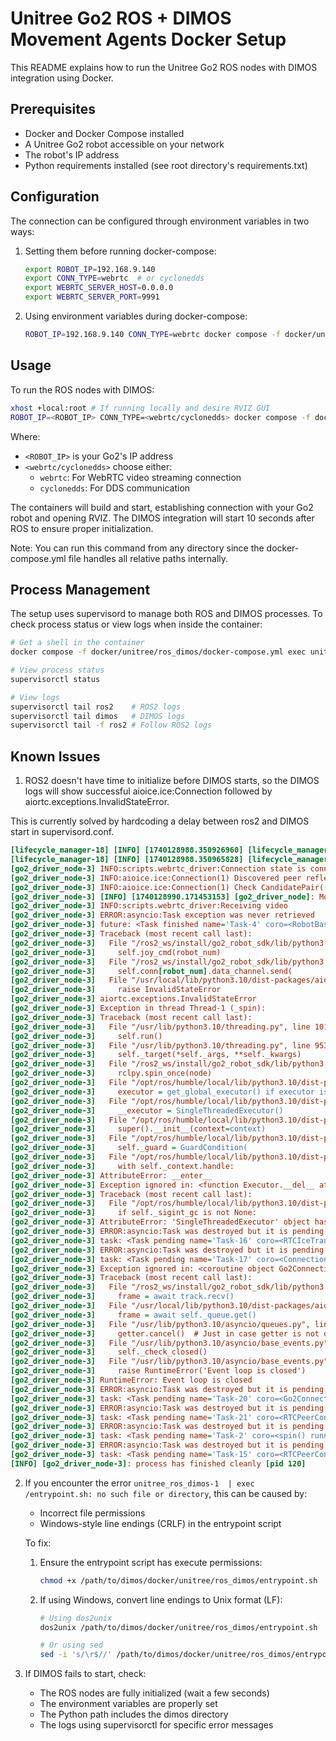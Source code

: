 # Unitree Go2 ROS + DIMOS Movement Agents Docker Setup

This README explains how to run the Unitree Go2 ROS nodes with DIMOS integration using Docker.

## Prerequisites

- Docker and Docker Compose installed
- A Unitree Go2 robot accessible on your network
- The robot's IP address
- Python requirements installed (see root directory's requirements.txt)

## Configuration

The connection can be configured through environment variables in two ways:

1. Setting them before running docker-compose:
   ```bash
   export ROBOT_IP=192.168.9.140
   export CONN_TYPE=webrtc  # or cyclonedds
   export WEBRTC_SERVER_HOST=0.0.0.0
   export WEBRTC_SERVER_PORT=9991
   ```

2. Using environment variables during docker-compose:
   ```bash
   ROBOT_IP=192.168.9.140 CONN_TYPE=webrtc docker compose -f docker/unitree/ros_dimos/docker-compose.yml up --build
   ```

## Usage

To run the ROS nodes with DIMOS:

```bash
xhost +local:root # If running locally and desire RVIZ GUI
ROBOT_IP=<ROBOT_IP> CONN_TYPE=<webrtc/cyclonedds> docker compose -f docker/unitree/ros_dimos/docker-compose.yml up --build
```

Where:
- `<ROBOT_IP>` is your Go2's IP address
- `<webrtc/cyclonedds>` choose either:
  - `webrtc`: For WebRTC video streaming connection
  - `cyclonedds`: For DDS communication

The containers will build and start, establishing connection with your Go2 robot and opening RVIZ. The DIMOS integration will start 10 seconds after ROS to ensure proper initialization.

Note: You can run this command from any directory since the docker-compose.yml file handles all relative paths internally.

## Process Management

The setup uses supervisord to manage both ROS and DIMOS processes. To check process status or view logs when inside the container:

```bash
# Get a shell in the container
docker compose -f docker/unitree/ros_dimos/docker-compose.yml exec unitree_ros_dimos bash

# View process status
supervisorctl status

# View logs
supervisorctl tail ros2    # ROS2 logs
supervisorctl tail dimos   # DIMOS logs
supervisorctl tail -f ros2 # Follow ROS2 logs
```

## Known Issues

1. ROS2 doesn't have time to initialize before DIMOS starts, so the DIMOS logs will show successful aioice.ice:Connection followed by aiortc.exceptions.InvalidStateError. 

This is currently solved by hardcoding a delay between ros2 and DIMOS start in supervisord.conf. 

```ini
[lifecycle_manager-18] [INFO] [1740128988.350926960] [lifecycle_manager_navigation]: Managed nodes are active
[lifecycle_manager-18] [INFO] [1740128988.350965828] [lifecycle_manager_navigation]: Creating bond timer...
[go2_driver_node-3] INFO:scripts.webrtc_driver:Connection state is connecting
[go2_driver_node-3] INFO:aioice.ice:Connection(1) Discovered peer reflexive candidate Candidate(3hokvTUH7e 1 udp 2130706431 192.168.9.140 37384 typ prflx)
[go2_driver_node-3] INFO:aioice.ice:Connection(1) Check CandidatePair(('192.168.9.155', 33483) -> ('192.168.9.140', 37384)) State.WAITING -> State.IN_PROGRESS
[go2_driver_node-3] [INFO] [1740128990.171453153] [go2_driver_node]: Move
[go2_driver_node-3] INFO:scripts.webrtc_driver:Receiving video
[go2_driver_node-3] ERROR:asyncio:Task exception was never retrieved
[go2_driver_node-3] future: <Task finished name='Task-4' coro=<RobotBaseNode.run() done, defined at /ros2_ws/install/go2_robot_sdk/lib/python3.10/site-packages/go2_robot_sdk/go2_driver_node.py:625> exception=InvalidStateError()>
[go2_driver_node-3] Traceback (most recent call last):
[go2_driver_node-3]   File "/ros2_ws/install/go2_robot_sdk/lib/python3.10/site-packages/go2_robot_sdk/go2_driver_node.py", line 634, in run
[go2_driver_node-3]     self.joy_cmd(robot_num)
[go2_driver_node-3]   File "/ros2_ws/install/go2_robot_sdk/lib/python3.10/site-packages/go2_robot_sdk/go2_driver_node.py", line 320, in joy_cmd
[go2_driver_node-3]     self.conn[robot_num].data_channel.send(
[go2_driver_node-3]   File "/usr/local/lib/python3.10/dist-packages/aiortc/rtcdatachannel.py", line 182, in send
[go2_driver_node-3]     raise InvalidStateError
[go2_driver_node-3] aiortc.exceptions.InvalidStateError
[go2_driver_node-3] Exception in thread Thread-1 (_spin):
[go2_driver_node-3] Traceback (most recent call last):
[go2_driver_node-3]   File "/usr/lib/python3.10/threading.py", line 1016, in _bootstrap_inner
[go2_driver_node-3]     self.run()
[go2_driver_node-3]   File "/usr/lib/python3.10/threading.py", line 953, in run
[go2_driver_node-3]     self._target(*self._args, **self._kwargs)
[go2_driver_node-3]   File "/ros2_ws/install/go2_robot_sdk/lib/python3.10/site-packages/go2_robot_sdk/go2_driver_node.py", line 646, in _spin
[go2_driver_node-3]     rclpy.spin_once(node)
[go2_driver_node-3]   File "/opt/ros/humble/local/lib/python3.10/dist-packages/rclpy/__init__.py", line 203, in spin_once
[go2_driver_node-3]     executor = get_global_executor() if executor is None else executor
[go2_driver_node-3]   File "/opt/ros/humble/local/lib/python3.10/dist-packages/rclpy/__init__.py", line 106, in get_global_executor
[go2_driver_node-3]     __executor = SingleThreadedExecutor()
[go2_driver_node-3]   File "/opt/ros/humble/local/lib/python3.10/dist-packages/rclpy/executors.py", line 721, in __init__
[go2_driver_node-3]     super().__init__(context=context)
[go2_driver_node-3]   File "/opt/ros/humble/local/lib/python3.10/dist-packages/rclpy/executors.py", line 172, in __init__
[go2_driver_node-3]     self._guard = GuardCondition(
[go2_driver_node-3]   File "/opt/ros/humble/local/lib/python3.10/dist-packages/rclpy/guard_condition.py", line 23, in __init__
[go2_driver_node-3]     with self._context.handle:
[go2_driver_node-3] AttributeError: __enter__
[go2_driver_node-3] Exception ignored in: <function Executor.__del__ at 0x79dfdedc2c20>
[go2_driver_node-3] Traceback (most recent call last):
[go2_driver_node-3]   File "/opt/ros/humble/local/lib/python3.10/dist-packages/rclpy/executors.py", line 243, in __del__
[go2_driver_node-3]     if self._sigint_gc is not None:
[go2_driver_node-3] AttributeError: 'SingleThreadedExecutor' object has no attribute '_sigint_gc'
[go2_driver_node-3] ERROR:asyncio:Task was destroyed but it is pending!
[go2_driver_node-3] task: <Task pending name='Task-16' coro=<RTCIceTransport._monitor() done, defined at /usr/local/lib/python3.10/dist-packages/aiortc/rtcicetransport.py:344> wait_for=<Future pending cb=[shield.<locals>._outer_done_callback() at /usr/lib/python3.10/asyncio/tasks.py:864, Task.task_wakeup()]>>
[go2_driver_node-3] ERROR:asyncio:Task was destroyed but it is pending!
[go2_driver_node-3] task: <Task pending name='Task-17' coro=<Connection.check_start() done, defined at /ros2_ws/install/go2_robot_sdk/share/go2_robot_sdk/external_lib/aioice/ice.py:789> wait_for=<Future pending cb=[Task.task_wakeup()]>>
[go2_driver_node-3] Exception ignored in: <coroutine object Go2Connection.on_track at 0x79dffafa85f0>
[go2_driver_node-3] Traceback (most recent call last):
[go2_driver_node-3]   File "/ros2_ws/install/go2_robot_sdk/lib/python3.10/site-packages/scripts/webrtc_driver.py", line 229, in on_track
[go2_driver_node-3]     frame = await track.recv()
[go2_driver_node-3]   File "/usr/local/lib/python3.10/dist-packages/aiortc/rtcrtpreceiver.py", line 203, in recv
[go2_driver_node-3]     frame = await self._queue.get()
[go2_driver_node-3]   File "/usr/lib/python3.10/asyncio/queues.py", line 161, in get
[go2_driver_node-3]     getter.cancel()  # Just in case getter is not done yet.
[go2_driver_node-3]   File "/usr/lib/python3.10/asyncio/base_events.py", line 753, in call_soon
[go2_driver_node-3]     self._check_closed()
[go2_driver_node-3]   File "/usr/lib/python3.10/asyncio/base_events.py", line 515, in _check_closed
[go2_driver_node-3]     raise RuntimeError('Event loop is closed')
[go2_driver_node-3] RuntimeError: Event loop is closed
[go2_driver_node-3] ERROR:asyncio:Task was destroyed but it is pending!
[go2_driver_node-3] task: <Task pending name='Task-20' coro=<Go2Connection.on_track() done, defined at /ros2_ws/install/go2_robot_sdk/lib/python3.10/site-packages/scripts/webrtc_driver.py:223> wait_for=<Future cancelled> cb=[AsyncIOEventEmitter._emit_run.<locals>.callback() at /usr/local/lib/python3.10/dist-packages/pyee/asyncio.py:95]>
[go2_driver_node-3] ERROR:asyncio:Task was destroyed but it is pending!
[go2_driver_node-3] task: <Task pending name='Task-21' coro=<RTCPeerConnection.__connect() done, defined at /usr/local/lib/python3.10/dist-packages/aiortc/rtcpeerconnection.py:1008> wait_for=<Future pending cb=[Task.task_wakeup()]>>
[go2_driver_node-3] ERROR:asyncio:Task was destroyed but it is pending!
[go2_driver_node-3] task: <Task pending name='Task-2' coro=<spin() running at /ros2_ws/install/go2_robot_sdk/lib/python3.10/site-packages/go2_robot_sdk/go2_driver_node.py:655> wait_for=<Future pending cb=[Task.task_wakeup()]>>
[go2_driver_node-3] ERROR:asyncio:Task was destroyed but it is pending!
[go2_driver_node-3] task: <Task pending name='Task-15' coro=<RTCPeerConnection.__connect() running at /usr/local/lib/python3.10/dist-packages/aiortc/rtcpeerconnection.py:1016> wait_for=<Future pending cb=[Task.task_wakeup()]>>
[INFO] [go2_driver_node-3]: process has finished cleanly [pid 120]
```


2. If you encounter the error `unitree_ros_dimos-1  | exec /entrypoint.sh: no such file or directory`, this can be caused by:
   - Incorrect file permissions
   - Windows-style line endings (CRLF) in the entrypoint script

   To fix:
   1. Ensure the entrypoint script has execute permissions:
      ```bash
      chmod +x /path/to/dimos/docker/unitree/ros_dimos/entrypoint.sh
      ```
   
   2. If using Windows, convert line endings to Unix format (LF):
      ```bash
      # Using dos2unix
      dos2unix /path/to/dimos/docker/unitree/ros_dimos/entrypoint.sh
      
      # Or using sed
      sed -i 's/\r$//' /path/to/dimos/docker/unitree/ros_dimos/entrypoint.sh
      ```

2. If DIMOS fails to start, check:
   - The ROS nodes are fully initialized (wait a few seconds)
   - The environment variables are properly set
   - The Python path includes the dimos directory
   - The logs using supervisorctl for specific error messages 